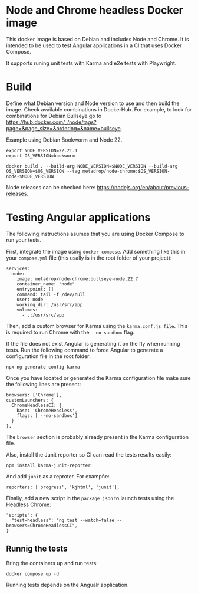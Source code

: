 # Node and Chrome headless Docker image

This docker image is based on Debian and includes Node and Chrome. It is intended to be used to test Angular applications in a CI that uses Docker Compose.

It supports runing unit tests with Karma and e2e tests with Playwright.

# Build

Define what Debian version and Node version to use and then build the image. Check available combinations in DockerHub. For example, to look for combinations for Debian Bullseye go to https://hub.docker.com/_/node/tags?page=&page_size=&ordering=&name=bullseye.

Example using Debian Bookworm and Node 22.


```
export NODE_VERSION=22.21.1
export OS_VERSION=bookworm

docker build . --build-arg NODE_VERSION=$NODE_VERSION --build-arg OS_VERSION=$OS_VERSION --tag metadrop/node-chrome:$OS_VERSION-node-$NODE_VERSION

```

Node releases can be checked here: https://nodejs.org/en/about/previous-releases.


# Testing Angular applications

The following instructions asumes that you are using Docker Compose to run your tests.

First, integrate the image using `docker compose`. Add something like this in your `compose.yml` file (this usally is in the root folder of your project):

```
services:
  node:
    image: metadrop/node-chrome:bullseye-node.22.7
    container_name: "node"
    entrypoint: []
    command: tail -f /dev/null
    user: node
    working_dir: /usr/src/app
    volumes:
      - .:/usr/src/app
```


Then, add a custom browser for Karma using the `karma.conf.js file`. This is required to run Chrome with the `--no-sandbox` flag.

If the file does not exist Angular is generating it on the fly when running tests. Run the following command to force Angular to generate a configuration file in the root folder:

```
npx ng generate config karma
```

Once you have located or generated the Karma configuration file make sure the following lines are present:

```
browsers: ['Chrome'],
customLaunchers: {
  ChromeHeadlessCI: {
    base: 'ChromeHeadless',
    flags: ['--no-sandbox']
  }
},
```

The `browser` section is probably already present in the Karma configuration file.

Also, install the Junit reporter so CI can read the tests results easily:

```
npm install karma-junit-reporter
```

And add `junit` as a reproter. For exampñe:

```
reporters: ['progress', 'kjhtml', 'junit'],
```

Finally, add a new script in the `package.json` to launch tests using the Headless Chrome:

```
"scripts": {
  "test-headless": "ng test --watch=false --browsers=ChromeHeadlessCI",
}
```



## Runnig the tests

Bring the containers up and run tests:

```
docker compose up -d
```

Running tests depends on the Angualr application.


